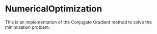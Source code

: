 # NumericalOptimization

This is an implementation of the Conjugate Gradient method to solve the minimization problem:

